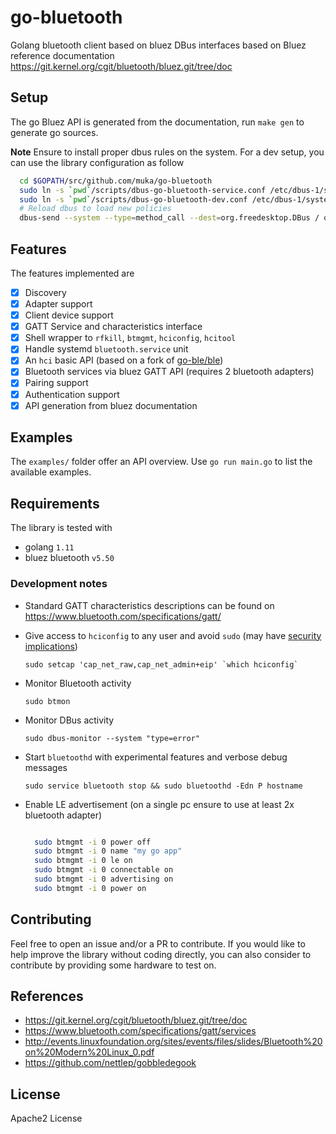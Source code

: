 # go-bluetooth

Golang bluetooth client based on bluez DBus interfaces based on Bluez reference documentation https://git.kernel.org/cgit/bluetooth/bluez.git/tree/doc

## Setup

The go Bluez API is generated from the documentation, run `make gen` to generate go sources.

**Note** Ensure to install proper dbus rules on the system. For a dev setup, you can use the library configuration as follow

```sh
  cd $GOPATH/src/github.com/muka/go-bluetooth
  sudo ln -s `pwd`/scripts/dbus-go-bluetooth-service.conf /etc/dbus-1/system.d/
  sudo ln -s `pwd`/scripts/dbus-go-bluetooth-dev.conf /etc/dbus-1/system.d/
  # Reload dbus to load new policies
  dbus-send --system --type=method_call --dest=org.freedesktop.DBus / org.freedesktop.DBus.ReloadConfig
```

## Features

The features implemented are

- [x] Discovery
- [x] Adapter support
- [x] Client device support
- [x] GATT Service and characteristics interface
- [x] Shell wrapper to `rfkill`, `btmgmt`, `hciconfig`, `hcitool`
- [x] Handle systemd `bluetooth.service` unit
- [x] An `hci` basic API (based on a fork of [go-ble/ble](https://github.com/muka/ble))
- [x] Bluetooth services via bluez GATT API (requires 2 bluetooth adapters)
- [x] Pairing support
- [x] Authentication support
- [x] API generation from bluez documentation

## Examples

The `examples/` folder offer an API overview. Use `go run main.go` to list the available examples.

## Requirements

The library is tested with

- golang `1.11`
- bluez bluetooth `v5.50`

### Development notes

-  Standard GATT characteristics descriptions can be found on https://www.bluetooth.com/specifications/gatt/

-   Give access to `hciconfig` to any user and avoid `sudo` (may have [security implications](https://www.insecure.ws/linux/getcap_setcap.html))

    ```
    sudo setcap 'cap_net_raw,cap_net_admin+eip' `which hciconfig`
    ```
- Monitor Bluetooth activity

  `sudo btmon`

- Monitor DBus activity

    `sudo dbus-monitor --system "type=error"`

- Start `bluetoothd` with experimental features and verbose debug messages

    `sudo service bluetooth stop && sudo bluetoothd -Edn P hostname`

- Enable LE advertisement (on a single pc ensure to use at least 2x bluetooth adapter)

  ```bash

    sudo btmgmt -i 0 power off
    sudo btmgmt -i 0 name "my go app"
    sudo btmgmt -i 0 le on    
    sudo btmgmt -i 0 connectable on
    sudo btmgmt -i 0 advertising on
    sudo btmgmt -i 0 power on

  ```

## Contributing

Feel free to open an issue and/or a PR to contribute. If you would like to help improve the library without coding directly, you can also consider to contribute by providing some hardware to test on.

## References

- https://git.kernel.org/cgit/bluetooth/bluez.git/tree/doc
- https://www.bluetooth.com/specifications/gatt/services
- http://events.linuxfoundation.org/sites/events/files/slides/Bluetooth%20on%20Modern%20Linux_0.pdf
- https://github.com/nettlep/gobbledegook

## License

Apache2 License
